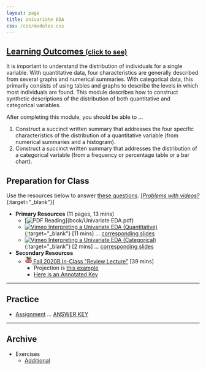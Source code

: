 ```yaml
---
layout: page
title: Univariate EDA
css: /css/modules.css
---
```


<div class="panel-group-ILOs">
  <div class="panel panel-default">
    <div class="panel-heading">
      <h2 class="panel-title">
        <a data-toggle="collapse" href="#ILOs">Learning Outcomes <small>(click to see)</small></a>
      </h2>
    </div>
    <div id="ILOs" class="panel-collapse collapse">
      <div class="panel-body">
It is important to understand the distribution of individuals for a single variable. With quantitative data, four characteristics are generally described from several graphs and numerical summaries. With categorical data, this primarily consists of using tables and graphs to describe the levels in which most individuals are found. This module describes how to construct synthetic descriptions of the distribution of both quantitative and categorical variables.

<p>After completing this module, you should be able to ...</p>

<ol>
  <li>Construct a succinct written summary that addresses the four specific characteristics of the distribution of a quantitative variable (from numerical summaries and a histogram).</li>
  <li>Construct a succinct written summary that addresses the distribution of a categorical variable (from a frequency or percentage table or a bar chart).</li>
</ol>
      </div>
    </div>
  </div>
</div>

## Preparation for Class

Use the resources below to answer [these questions](Prep/UnivEDA). [[*Problems with videos?*](../resources/FAQs/videos){:target="_blank"}]

* **Primary Resources** (11 pages, 13 mins)
  * [![PDF](../img/pdf.png) Reading](book/Univariate EDA.pdf)
  * [![Vimeo](../img/dhovid.png) Interpreting a Univariate EDA (Quantitative)](https://vimeo.com/user45324800/ueda-quantsum){:target="_blank"} [11 mins] ... [corresponding slides](PPT/UEDAQuant_PPT.pptx)
  * [![Vimeo](../img/dhovid.png) Interpreting a Univariate EDA (Categorical)](https://vimeo.com/user45324800/ueda-catsum){:target="_blank"} [2 mins] ... [corresponding slides](PPT/UEDACat_PPT.pptx)
* **Secondary Resources**
  * [![YouTube](../img/youtube.png) Fall 2020B In-Class "Review Lecture"](https://youtu.be/noW3XtUvkSs) [39 mins]
    * Projection is [this example](CE/UnivEDA_CExmpl)
    * [Here is an Annotated Key](CE/KEY_UnivEDA_CExmpl)

----

## Practice

* [Assignment](CE/UnivEDA_CE1) ... [ANSWER KEY](CE/KEY_UnivEDA_CE)

----

## Archive

* Exercises
  * [Additional](CE/UnivEDA_CE2)
